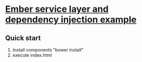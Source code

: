 # [Ember service layer and dependency injection example](http://stackoverflow.com/questions/23163471/how-to-implement-a-service-layer-using-ember-js)

## Quick start

1. Install components "bower install"
2. execute index.html
